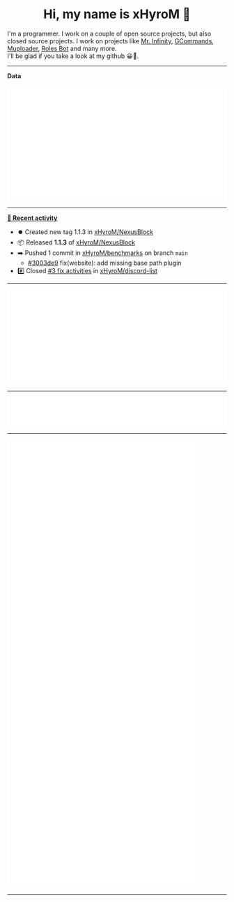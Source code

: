<p align="center">
    <!-- <img src="https://avatars.githubusercontent.com/u/56601352" width="192" alt="hyro's pfp" /> -->
    <h1 align="center">Hi, my name is xHyroM 👋</h1>
</p>

I'm a programmer. I work on a couple of open source projects, but also closed source projects. I work on projects like [Mr. Infinity](https://discord.com/oauth2/authorize?client_id=720321585625694239&scope=bot%20applications.commands&permissions=8&redirect_uri=https://blobs.gq/imanager&prompt=consent&response_type=code), [GCommands](https://github.com/Garlic-Team/GCommands), [Muploader](https://github.com/xHyroM/Muploader), [Roles Bot](https://github.com/xHyroM/roles-bot) and many more.  
I'll be glad if you take a look at my github 😀👀.

___
**Data**

<img src="https://github.com/xHyroM/xHyroM/blob/master/.cache/base.svg">

___

**[📰 Recent activity](https://github.com/xHyroM)**
* ⏺️ Created new tag 1.1.3 in [xHyroM/NexusBlock](https://github.com/xHyroM/NexusBlock)
* 📦 Released **1.1.3** of [xHyroM/NexusBlock](https://github.com/xHyroM/NexusBlock)
* ➡️ Pushed 1 commit in [xHyroM/benchmarks](https://github.com/xHyroM/benchmarks) on branch `main`
  * [#3003de9](https://github.com/xHyroM/benchmarks/commit/3003de9) fix(website): add missing base path plugin
* #️⃣ Closed [#3 fix activities](https://github.com/xHyroM/discord-list/issues/3) in [xHyroM/discord-list](https://github.com/xHyroM/discord-list)


___

<img src="https://github.com/xHyroM/xHyroM/blob/master/.cache/isocalendar.svg">

___

<img src="https://github.com/xHyroM/xHyroM/blob/master/.cache/languages.svg">

___

<img src="https://github.com/xHyroM/xHyroM/blob/master/.cache/achievements.svg">

___
